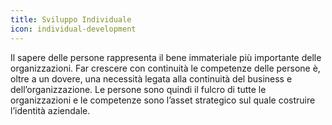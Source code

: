 ```yaml
---
title: Sviluppo Individuale
icon: individual-development
---
```


Il sapere delle persone rappresenta il bene immateriale più importante delle organizzazioni. Far crescere con continuità le competenze delle persone è, oltre a un dovere, una necessità legata alla continuità del business e dell’organizzazione. Le persone sono quindi il fulcro di tutte le organizzazioni e le competenze sono l’asset strategico sul quale costruire l’identità aziendale.